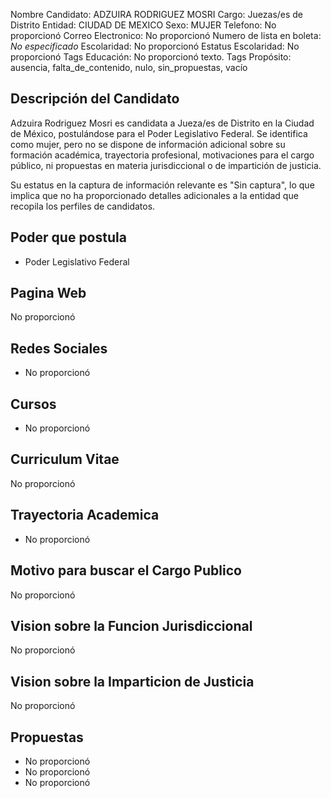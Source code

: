 Nombre Candidato: ADZUIRA RODRIGUEZ MOSRI
Cargo: Juezas/es de Distrito
Entidad: CIUDAD DE MEXICO
Sexo: MUJER
Telefono: No proporcionó
Correo Electronico: No proporcionó
Numero de lista en boleta: *No especificado*
Escolaridad: No proporcionó
Estatus Escolaridad: No proporcionó
Tags Educación: No proporcionó texto.
Tags Propósito: ausencia, falta_de_contenido, nulo, sin_propuestas, vacío


## Descripción del Candidato 

Adzuira Rodriguez Mosri es candidata a Jueza/es de Distrito en la Ciudad de México, postulándose para el Poder Legislativo Federal.  Se identifica como mujer, pero no se dispone de información adicional sobre su formación académica, trayectoria profesional, motivaciones para el cargo público, ni propuestas en materia jurisdiccional o de impartición de justicia.

Su estatus en la captura de información relevante es "Sin captura", lo que implica que no ha proporcionado detalles adicionales a la entidad que recopila los perfiles de candidatos.


## Poder que postula

- Poder Legislativo Federal


## Pagina Web

No proporcionó


## Redes Sociales

- No proporcionó


## Cursos

- No proporcionó


## Curriculum Vitae

No proporcionó


## Trayectoria Academica

- No proporcionó


## Motivo para buscar el Cargo Publico

No proporcionó


## Vision sobre la Funcion Jurisdiccional

No proporcionó


## Vision sobre la Imparticion de Justicia

No proporcionó


## Propuestas

- No proporcionó
- No proporcionó
- No proporcionó

